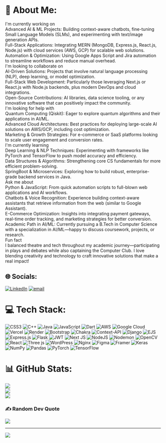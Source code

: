 # 💫 About Me:
I'm currently working on<br>Advanced AI & ML Projects: Building context-aware chatbots, fine-tuning Small Language Models (SLMs), and experimenting with text/image generation APIs.<br>Full-Stack Applications: Integrating MERN (MongoDB, Express.js, React.js, Node.js) with cloud services (AWS, GCP) for scalable web solutions.<br>Automation & Optimization: Using Google Apps Script and Jira automation to streamline workflows and reduce manual overhead.<br>I'm looking to collaborate on<br>AI-Driven Solutions: Projects that involve natural language processing (NLP), deep learning, or model optimization.<br>Full-Stack Web Development: Particularly those leveraging Next.js or React.js with Node.js backends, plus modern DevOps and cloud integrations.<br>Open-Source Contributions: AI libraries, data science tooling, or any innovative software that can positively impact the community.<br>I'm looking for help with<br>Quantum Computing (Qiskit): Eager to explore quantum algorithms and their applications in AI/ML.<br>Advanced Cloud Architectures: Best practices for deploying large-scale AI solutions on AWS/GCP, including cost optimization.<br>Marketing & Growth Strategies: For e-commerce or SaaS platforms looking to scale user engagement and conversion rates.<br>I'm currently learning<br>Deep Learning & NLP Techniques: Experimenting with frameworks like PyTorch and TensorFlow to push model accuracy and efficiency.<br>Data Structures & Algorithms: Strengthening core CS fundamentals for more efficient problem-solving.<br>SpringBoot & Microservices: Exploring how to build robust, enterprise-grade backend services in Java.<br>Ask me about<br>Python & JavaScript: From quick automation scripts to full-blown web applications and AI workflows.<br>Chatbots & Voice Recognition: Experience building context-aware assistants that retrieve information from the web (similar to Google Assistant).<br>E-Commerce Optimization: Insights into integrating payment gateways, real-time order tracking, and marketing strategies for better conversion.<br>Academic Path in AI/ML: Currently pursuing a B.Tech in Computer Science with a specialization in AI/ML—happy to discuss coursework, projects, or research.<br>Fun fact<br>I balanced theatre and tech throughout my academic journey—participating in plays and debates while also captaining the Computer Club. I love blending creativity and technology to craft innovative solutions that make a real impact!


## 🌐 Socials:
[![LinkedIn](https://img.shields.io/badge/LinkedIn-%230077B5.svg?logo=linkedin&logoColor=white)](https://linkedin.com/in/neuroncrafter) [![email](https://img.shields.io/badge/Email-D14836?logo=gmail&logoColor=white)](mailto:pillaikiran88@gmail.com) 

# 💻 Tech Stack:
![CSS3](https://img.shields.io/badge/css3-%231572B6.svg?style=for-the-badge&logo=css3&logoColor=white) ![C++](https://img.shields.io/badge/c++-%2300599C.svg?style=for-the-badge&logo=c%2B%2B&logoColor=white) ![Java](https://img.shields.io/badge/java-%23ED8B00.svg?style=for-the-badge&logo=openjdk&logoColor=white) ![JavaScript](https://img.shields.io/badge/javascript-%23323330.svg?style=for-the-badge&logo=javascript&logoColor=%23F7DF1E) ![Dart](https://img.shields.io/badge/dart-%230175C2.svg?style=for-the-badge&logo=dart&logoColor=white) ![AWS](https://img.shields.io/badge/AWS-%23FF9900.svg?style=for-the-badge&logo=amazon-aws&logoColor=white) ![Google Cloud](https://img.shields.io/badge/GoogleCloud-%234285F4.svg?style=for-the-badge&logo=google-cloud&logoColor=white) ![Vercel](https://img.shields.io/badge/vercel-%23000000.svg?style=for-the-badge&logo=vercel&logoColor=white) ![Render](https://img.shields.io/badge/Render-%46E3B7.svg?style=for-the-badge&logo=render&logoColor=white) ![Bootstrap](https://img.shields.io/badge/bootstrap-%238511FA.svg?style=for-the-badge&logo=bootstrap&logoColor=white) ![Chakra](https://img.shields.io/badge/chakra-%234ED1C5.svg?style=for-the-badge&logo=chakraui&logoColor=white) ![Context-API](https://img.shields.io/badge/Context--Api-000000?style=for-the-badge&logo=react) ![Django](https://img.shields.io/badge/django-%23092E20.svg?style=for-the-badge&logo=django&logoColor=white) ![EJS](https://img.shields.io/badge/ejs-%23B4CA65.svg?style=for-the-badge&logo=ejs&logoColor=black) ![Express.js](https://img.shields.io/badge/express.js-%23404d59.svg?style=for-the-badge&logo=express&logoColor=%2361DAFB) ![Flask](https://img.shields.io/badge/flask-%23000.svg?style=for-the-badge&logo=flask&logoColor=white) ![JWT](https://img.shields.io/badge/JWT-black?style=for-the-badge&logo=JSON%20web%20tokens) ![Next JS](https://img.shields.io/badge/Next-black?style=for-the-badge&logo=next.js&logoColor=white) ![NodeJS](https://img.shields.io/badge/node.js-6DA55F?style=for-the-badge&logo=node.js&logoColor=white) ![Nodemon](https://img.shields.io/badge/NODEMON-%23323330.svg?style=for-the-badge&logo=nodemon&logoColor=%BBDEAD) ![OpenCV](https://img.shields.io/badge/opencv-%23white.svg?style=for-the-badge&logo=opencv&logoColor=white) ![React](https://img.shields.io/badge/react-%2320232a.svg?style=for-the-badge&logo=react&logoColor=%2361DAFB) ![Three js](https://img.shields.io/badge/threejs-black?style=for-the-badge&logo=three.js&logoColor=white) ![WordPress](https://img.shields.io/badge/WordPress-%23117AC9.svg?style=for-the-badge&logo=WordPress&logoColor=white) ![Nginx](https://img.shields.io/badge/nginx-%23009639.svg?style=for-the-badge&logo=nginx&logoColor=white) ![Figma](https://img.shields.io/badge/figma-%23F24E1E.svg?style=for-the-badge&logo=figma&logoColor=white) ![Framer](https://img.shields.io/badge/Framer-black?style=for-the-badge&logo=framer&logoColor=blue) ![Keras](https://img.shields.io/badge/Keras-%23D00000.svg?style=for-the-badge&logo=Keras&logoColor=white) ![NumPy](https://img.shields.io/badge/numpy-%23013243.svg?style=for-the-badge&logo=numpy&logoColor=white) ![Pandas](https://img.shields.io/badge/pandas-%23150458.svg?style=for-the-badge&logo=pandas&logoColor=white) ![PyTorch](https://img.shields.io/badge/PyTorch-%23EE4C2C.svg?style=for-the-badge&logo=PyTorch&logoColor=white) ![TensorFlow](https://img.shields.io/badge/TensorFlow-%23FF6F00.svg?style=for-the-badge&logo=TensorFlow&logoColor=white)
# 📊 GitHub Stats:
![](https://github-readme-stats.vercel.app/api?username=DetonatedSkull1722&theme=dark&hide_border=true&include_all_commits=true&count_private=true)<br/>
![](https://nirzak-streak-stats.vercel.app/?user=DetonatedSkull1722&theme=dark&hide_border=true)<br/>
![](https://github-readme-stats.vercel.app/api/top-langs/?username=DetonatedSkull1722&theme=dark&hide_border=true&include_all_commits=true&count_private=true&layout=compact)

### ✍️ Random Dev Quote
![](https://quotes-github-readme.vercel.app/api?type=horizontal&theme=radical)

---
[![](https://visitcount.itsvg.in/api?id=DetonatedSkull1722&icon=0&color=0)](https://visitcount.itsvg.in)

<!-- Proudly created with GPRM ( https://gprm.itsvg.in ) -->
